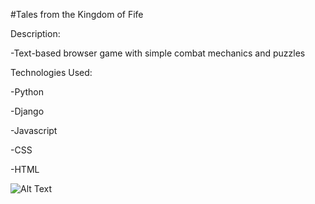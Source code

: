 #Tales from the Kingdom of Fife

Description:

-Text-based browser game with simple combat mechanics and puzzles


Technologies Used:

-Python

-Django

-Javascript

-CSS

-HTML

![Alt Text](https://media.giphy.com/media/kGFdS6TwyNip838g4Y/giphy.gif)
